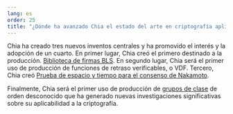 ```yaml
---
lang: es
order: 25
title: "¿Dónde ha avanzado Chia el estado del arte en criptografía aplicada?"
---
```


Chia ha creado tres nuevos inventos centrales y ha promovido el interés y la adopción de un cuarto. En primer lugar, Chia creó el primero destinado a la producción. [Biblioteca de firmas BLS](https://github.com/Chia-Network/bls-signatures). En segundo lugar, Chia será el primer uso de producción de funciones de retraso verificables, o VDF. Tercero, Chia creó [Prueba de espacio y tiempo para el consenso de Nakamoto](https://www.chia.net/assets/ChiaGreenPaper.pdf).

Finalmente, Chia será el primer uso de producción de [grupos de clase](https://github.com/Chia-Network/vdf-competition/blob/master/classgroups.pdf) de orden desconocido que ha generado nuevas investigaciones significativas sobre su aplicabilidad a la criptografía.
